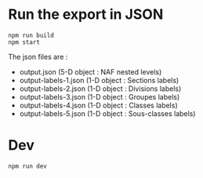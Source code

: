
# Run the export in JSON

```
npm run build
npm start
```

The json files are : 
- output.json           (5-D object : NAF nested levels)
- output-labels-1.json  (1-D object : Sections labels)
- output-labels-2.json  (1-D object : Divisions labels)
- output-labels-3.json  (1-D object : Groupes labels)
- output-labels-4.json  (1-D object : Classes labels)
- output-labels-5.json  (1-D object : Sous-classes labels)

# Dev

```
npm run dev
```